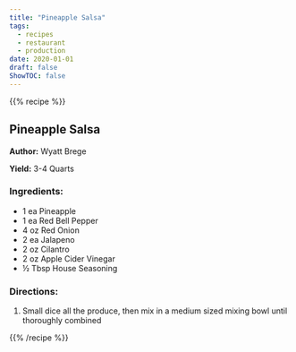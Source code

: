 ```yaml
---
title: "Pineapple Salsa"
tags:
  - recipes
  - restaurant
  - production
date: 2020-01-01 
draft: false
ShowTOC: false
---
```


{{% recipe %}}

## Pineapple Salsa

**Author:** Wyatt Brege

**Yield:** 3-4 Quarts 

### Ingredients:

- 1 ea Pineapple
- 1 ea Red Bell Pepper
- 4 oz Red Onion
- 2 ea Jalapeno
- 2 oz Cilantro
- 2 oz Apple Cider Vinegar
- ½ Tbsp House Seasoning

### Directions:

1.  Small dice all the produce, then mix in a medium sized mixing bowl
    until thoroughly combined



{{% /recipe %}}
